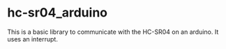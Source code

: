 hc-sr04_arduino
===============
This is a basic library to communicate with the HC-SR04 on an arduino. It uses an interrupt.
